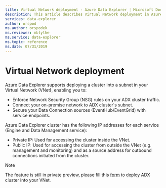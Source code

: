 ```yaml
---
title: Virtual Network deployment - Azure Data Explorer | Microsoft Docs
description: This article describes Virtual Network deployment in Azure Data Explorer.
services: data-explorer
author: orspod
ms.author: orspodek
ms.reviewer: mblythe
ms.service: data-explorer
ms.topic: reference
ms.date: 07/31/2019
---
```

# Virtual Network deployment

Azure Data Explorer supports deploying a cluster into a subnet in your Virtual Network (VNet), enabling you to:
* Enforce Network Security Group (NSG) rules on your ADX cluster traffic.
* Connect your on-premise network to ADX cluster's subnet.
* Secure your Data Connection sources (EventHub/EventGrid) with service endpoints.

Azure Data Explorer cluster has the following IP addresses for each service (Engine and Data Management service):
* Private IP: Used for accessing the cluster inside the VNet.
* Public IP: Used for accessing the cluster from outside the VNet (e.g. management and monitoring) and as a source address for outbound connections initiated from the cluster.

> [!NOTE]
> The feature is still in private preview, please  fill this [form](https://forms.office.com/Pages/ResponsePage.aspx?id=v4j5cvGGr0GRqy180BHbR6nDlY4aY3NAipxPJw0yfjhUNDRSOFpXQURZTFZDMEhEVk5HTzhJNjZYRi4u)  to deploy ADX cluster into your VNet.

